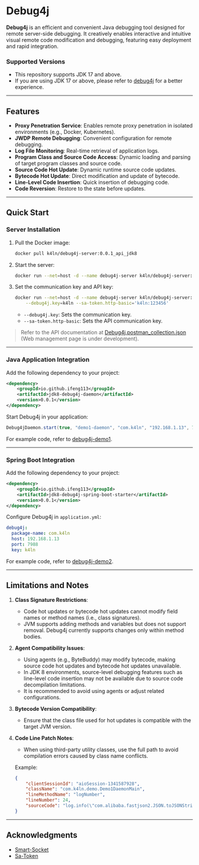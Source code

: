 # Debug4j

**Debug4j** is an efficient and convenient Java debugging tool designed for remote server-side debugging. It creatively enables interactive and intuitive visual remote code modification and debugging, featuring easy deployment and rapid integration.

### Supported Versions
- This repository supports JDK 17 and above.
- If you are using JDK 17 or above, please refer to [debug4j](https://github.com/ifeng113/debug4j) for a better experience.

---

## Features

- **Proxy Penetration Service**: Enables remote proxy penetration in isolated environments (e.g., Docker, Kubernetes).
- **JWDP Remote Debugging**: Convenient configuration for remote debugging.
- **Log File Monitoring**: Real-time retrieval of application logs.
- **Program Class and Source Code Access**: Dynamic loading and parsing of target program classes and source code.
- **Source Code Hot Update**: Dynamic runtime source code updates.
- **Bytecode Hot Update**: Direct modification and update of bytecode.
- **Line-Level Code Insertion**: Quick insertion of debugging code.
- **Code Reversion**: Restore to the state before updates.

---

## Quick Start

### Server Installation

1. Pull the Docker image:
   ```bash
   docker pull k4ln/debug4j-server:0.0.1_api_jdk8
   ```

2. Start the server:
   ```bash
   docker run --net=host -d --name debug4j-server k4ln/debug4j-server:0.0.1_api_jdk8
   ```

3. Set the communication key and API key:
   ```bash
   docker run --net=host -d --name debug4j-server k4ln/debug4j-server:0.0.1_api_jdk8 \
       --debug4j.key=k4ln --sa-token.http-basic='k4ln:123456'
   ```

   - `--debug4j.key`: Sets the communication key.
   - `--sa-token.http-basic`: Sets the API communication key.

> Refer to the API documentation at [Debug4j.postman_collection.json](https://github.com/ifeng113/debug4j-jdk8/blob/master/src/main/resources/Debug4j.postman_collection.json) (Web management page is under development).

---

### Java Application Integration

Add the following dependency to your project:
```xml
<dependency>
    <groupId>io.github.ifeng113</groupId>
    <artifactId>jdk8-debug4j-daemon</artifactId>
    <version>0.0.1</version>
</dependency>
```

Start Debug4j in your application:
```java
Debug4jDaemon.start(true, "demo1-daemon", "com.k4ln", "192.168.1.13", 7988, "k4ln");
```

For example code, refer to [debug4j-demo1](https://github.com/ifeng113/debug4j-jdk8/tree/master/debug4j-demo1).

---

### Spring Boot Integration

Add the following dependency to your project:
```xml
<dependency>
    <groupId>io.github.ifeng113</groupId>
    <artifactId>jdk8-debug4j-spring-boot-starter</artifactId>
    <version>0.0.1</version>
</dependency>
```

Configure Debug4j in `application.yml`:
```yaml
debug4j:
  package-name: com.k4ln
  host: 192.168.1.13
  port: 7988
  key: k4ln
```

For example code, refer to [debug4j-demo2](https://github.com/ifeng113/debug4j-jdk8/tree/master/debug4j-demo2).

---

## Limitations and Notes

1. **Class Signature Restrictions**:
   - Code hot updates or bytecode hot updates cannot modify field names or method names (i.e., class signatures).
   - JVM supports adding methods and variables but does not support removal. Debug4j currently supports changes only within method bodies.

2. **Agent Compatibility Issues**:
   - Using agents (e.g., ByteBuddy) may modify bytecode, making source code hot updates and bytecode hot updates unavailable.
   - In JDK 8 environments, source-level debugging features such as line-level code insertion may not be available due to source code decompilation limitations.
   - It is recommended to avoid using agents or adjust related configurations.

3. **Bytecode Version Compatibility**:
   - Ensure that the class file used for hot updates is compatible with the target JVM version.

4. **Code Line Patch Notes**:
   - When using third-party utility classes, use the full path to avoid compilation errors caused by class name conflicts.

   Example:
   ```json
   {
       "clientSessionId": "aioSession-1341587928",
       "className": "com.k4ln.demo.Demo1DaemonMain",
       "lineMethodName": "logNumber",
       "lineNumber": 24,
       "sourceCode": "log.info(\"com.alibaba.fastjson2.JSON.toJSONString(patch13)\");"
   }
   ```

---

## Acknowledgments

- [Smart-Socket](https://github.com/smartboot/smart-socket)
- [Sa-Token](https://github.com/dromara/sa-token)

